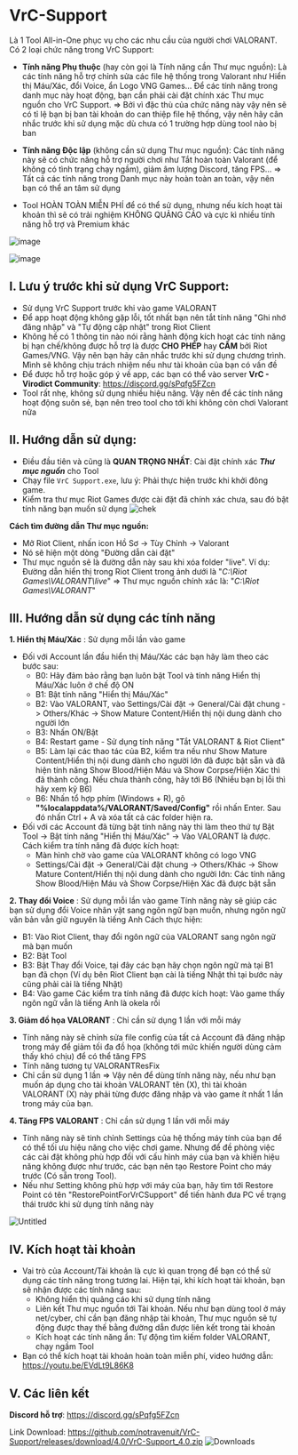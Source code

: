 # VrC-Support
Là 1 Tool All-in-One phục vụ cho các nhu cầu của người chơi VALORANT. Có 2 loại chức năng trong VrC Support:
- **Tính năng Phụ thuộc** (hay còn gọi là Tính năng cần Thư mục nguồn): Là các tính năng hỗ trợ chỉnh sửa các file hệ thống trong Valorant như Hiển thị Máu/Xác, đổi Voice, ẩn Logo VNG Games... Để các tính năng trong danh mục này hoạt động, bạn cần phải cài đặt chính xác Thư mục nguồn cho VrC Support.
=> Bởi vì đặc thù của chức năng này vậy nên sẽ có tỉ lệ bạn bị ban tài khoản do can thiệp file hệ thống, vậy nên hãy cân nhắc trước khi sử dụng mặc dù chưa có 1 trường hợp dùng tool nào bị ban
- **Tính năng Độc lập** (không cần sử dụng Thư mục nguồn): Các tính năng này sẽ có chức năng hỗ trợ người chơi như Tắt hoàn toàn Valorant (để không có tình trạng chạy ngầm), giảm âm lượng Discord, tăng FPS...
=> Tất cả các tính năng trong Danh mục này hoàn toàn an toàn, vậy nên bạn có thể an tâm sử dụng

- Tool HOÀN TOÀN MIỄN PHÍ để có thể sử dụng, nhưng nếu kích hoạt tài khoản thì sẽ có trải nghiệm KHÔNG QUẢNG CÁO và cực kì nhiều tính năng hỗ trợ và Premium khác


![image](https://github.com/notravenuit/Virodict-VLRTool/assets/83875770/9f703572-8dd1-4b50-8af5-84022fe5b7c3)

![image](https://github.com/notravenuit/Virodict-VLRTool/assets/83875770/11d04f1e-f4a9-4559-aee2-e1b6a42fcc4b)

## I. **Lưu ý trước khi sử dụng VrC Support:**
  - Sử dụng VrC Support trước khi vào game VALORANT
  - Để app hoạt động không gặp lỗi, tốt nhất bạn nên tắt tính năng "Ghi nhớ đăng nhập" và "Tự động cập nhật" trong Riot Client
  - Không hề có 1 thông tin nào nói rằng hành động kích hoạt các tính năng bị hạn chế/không được hỗ trợ là được **CHO PHÉP** hay **CẤM** bởi Riot Games/VNG. Vậy nên bạn hãy cân nhắc trước khi sử dụng chương trình. Mình sẽ không chịu trách nhiệm nếu như tài khoản của bạn có vấn đề
  - Để được hỗ trợ hoặc góp ý về app, các bạn có thể vào server **VrC - Virodict Community**: https://discord.gg/sPqfg5FZcn
  - Tool rất nhẹ, không sử dụng nhiều hiệu năng. Vậy nên để các tính năng hoạt động suôn sẻ, bạn nên treo tool cho tới khi không còn chơi Valorant nữa


## II. **Hướng dẫn sử dụng:**

  - Điều đầu tiên và cũng là **QUAN TRỌNG NHẤT**: Cài đặt chính xác **_Thư mục nguồn_** cho Tool
  - Chạy file `VrC Support.exe`, lưu ý: Phải thực hiện trước khi khởi đông game.
  - Kiểm tra thư mục Riot Games được cài đặt đã chính xác chưa, sau đó bật tính năng bạn muốn sử dụng
![chek](https://github.com/notravenuit/VALORANTBloodDisplay/assets/83875770/4b3d9ae2-750a-480c-a749-fb21a49545f8)


**Cách tìm đường dẫn Thư mục nguồn:**
  - Mở Riot Client, nhấn icon Hồ Sơ -> Tùy Chỉnh -> Valorant
  - Nó sẽ hiện một dòng "Đường dẫn cài đặt"
  - Thư mục nguồn sẽ là đường dẫn này sau khi xóa folder "live".
Ví dụ:
Đường dẫn hiển thị trong Riot Client trong ảnh dưới là "_C:\Riot Games\VALORANT\live_"
=> Thư mục nguồn chính xác là: "_C:\Riot Games\VALORANT_"

## III. Hướng dẫn sử dụng các tính năng
**1. Hiển thị Máu/Xác** : Sử dụng mỗi lần vào game
- Đối với Account lần đầu hiển thị Máu/Xác các bạn hãy làm theo các bước sau:
  + B0: Hãy đảm bảo rằng bạn luôn bật Tool và tính năng Hiển thị Máu/Xác luôn ở chế độ ON
  + B1: Bật tính năng "Hiển thị Máu/Xác"
  + B2: Vào VALORANT, vào Settings/Cài đặt  -> General/Cài đặt chung -> Others/Khác -> Show Mature Content/Hiển thị nội dung dành cho người lớn
  + B3: Nhấn ON/Bật
  + B4: Restart game - Sử dụng tính năng "Tắt VALORANT & Riot Client"
  + B5: Làm lại các thao tác của B2, kiểm tra nếu như Show Mature Content/Hiển thị nội dung dành cho người lớn đã được bật sẵn và đã hiện tính năng Show Blood/Hiện Máu và Show Corpse/Hiện Xác thì đã thành công.
    Nếu chưa thành công, hãy tới B6 (Nhiều bạn bị lỗi thì hãy xem kỹ B6)
  + B6: Nhấn tổ hợp phím (Windows + R), gõ **"%localappdata%/VALORANT/Saved/Config"** rồi nhấn Enter. Sau đó nhấn Ctrl + A và xóa tất cả các folder hiện ra.
- Đối với các Account đã từng bật tính năng này thì làm theo thứ tự Bật Tool -> Bật tính năng "Hiển thị Máu/Xác" -> Vào VALORANT là được.
Cách kiểm tra tính năng đã được kích hoạt:
    + Màn hình chờ vào game của VALORANT không có logo VNG
    + Settings/Cài đặt  -> General/Cài đặt chung -> Others/Khác -> Show Mature Content/Hiển thị nội dung dành cho người lớn: Các tính năng Show Blood/Hiện Máu và Show Corpse/Hiện Xác đã được bật sẵn

**2. Thay đổi Voice**  : Sử dụng mỗi lần vào game
Tính năng này sẽ giúp các bạn sử dụng đổi Voice nhân vật sang ngôn ngữ bạn muốn, nhưng ngôn ngữ văn bản vẫn giữ nguyên là tiếng Anh
Cách thực hiện:
 + B1: Vào Riot Client, thay đổi ngôn ngữ của VALORANT sang ngôn ngữ mà bạn muốn
 + B2:  Bật Tool
 + B3: Bật Thay đổi Voice, tại đây các bạn hãy chọn ngôn ngữ mà tại B1 bạn đã chọn (Ví dụ bên Riot Client bạn cài là tiếng Nhật thì tại bước này cũng phải cài là tiếng Nhật)
 + B4: Vào game
Các kiểm tra tính năng đã được kích hoạt: Vào game thấy ngôn ngữ vẫn là tiếng Anh là okela rồi

**3. Giảm đồ họa VALORANT** : Chỉ cần sử dụng 1 lần với mỗi máy
- Tính năng này sẽ chỉnh sửa file config của tất cả Account đã đăng nhập trong máy để giảm tối đa đồ họa (không tới mức khiến người dùng cảm thấy khó chịu) để có thể tăng FPS
- Tính năng tương tự VALORANTResFix
- Chỉ cần sử dụng 1 lần
=> Vậy nên để dùng tính năng này, nếu như bạn muốn áp dụng cho tài khoản VALORANT tên (X), thì tài khoản VALORANT (X) này phải từng được đăng nhập và vào game ít nhất 1 lần trong máy của bạn.
  
**4. Tăng FPS VALORANT** : Chỉ cần sử dụng 1 lần với mỗi máy
- Tính năng này sẽ tinh chỉnh Settings của hệ thống máy tính của bạn để có thể tối ưu hiệu năng cho việc chơi game. Nhưng để đề phòng việc các cài đặt không phù hợp đối với cấu hình máy của bạn và khiến hiệu năng không được như trước, các bạn nên tạo Restore Point cho máy trước (Có sẵn trong Tool). 
- Nếu như Setting không phù hợp với máy của bạn, hãy tìm tới Restore Point có tên "RestorePointForVrCSupport" để tiến hành đưa PC về trạng thái trước khi sử dụng tính năng này

![Untitled](https://github.com/notravenuit/VrC-Support/assets/83875770/ee4cdb05-e129-451d-8e10-cb847fdcd09d)

## IV. Kích hoạt tài khoản
- Vai trò của Account/Tài khoản là cực kì quan trọng để bạn có thể sử dụng các tính năng trong tương lai. Hiện tại, khi kích hoạt tài khoản, bạn sẽ nhận được các tính năng sau:
  + Không hiển thị quảng cáo khi sử dụng tính năng
  + Liên kết Thư mục nguồn tới Tài khoản. Nếu như bạn dùng tool ở máy net/cyber, chỉ cần bạn đăng nhập tài khoản, Thư mục nguồn sẽ tự động được thay thế bằng đường dẫn được liên kết trong tài khoản
  + Kích hoạt các tính năng ẩn: Tự động tìm kiếm folder VALORANT, chạy ngầm Tool
- Bạn có thể kích hoạt tài khoản hoàn toàn miễn phí, video hướng dẫn: https://youtu.be/EVdLt9L86K8



## V. Các liên kết
**Discord hỗ trợ**: https://discord.gg/sPqfg5FZcn

Link Download: https://github.com/notravenuit/VrC-Support/releases/download/4.0/VrC-Support_4.0.zip
![Downloads](https://img.shields.io/github/downloads/notravenuit/VrC-Support/total)


